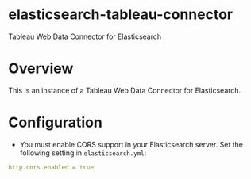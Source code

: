 # elasticsearch-tableau-connector
Tableau Web Data Connector for Elasticsearch

# Overview

This is an instance of a Tableau Web Data Connector for Elasticsearch.  

# Configuration
- You must enable CORS support in your Elasticsearch server.  Set the following setting in `elasticsearch.yml`:

```yaml
http.cors.enabled = true
```
